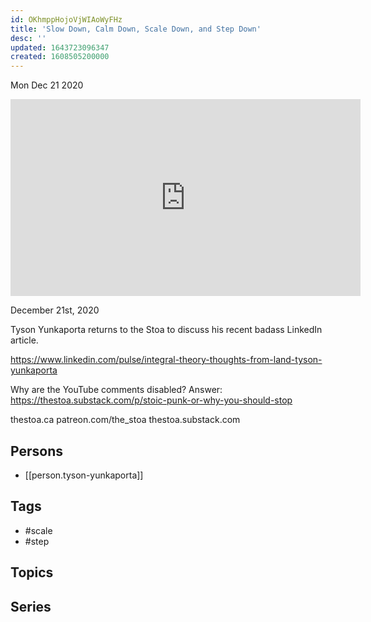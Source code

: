 ```yaml
---
id: OKhmppHojoVjWIAoWyFHz
title: 'Slow Down, Calm Down, Scale Down, and Step Down'
desc: ''
updated: 1643723096347
created: 1608505200000
---
```





Mon Dec 21 2020

<iframe width="560" height="315" src="https://www.youtube.com/embed/RcpytAHt284" title="Slow Down, Calm Down, Scale Down, and Step Down w/ Tyson Yunkaporta" frameborder="0" allow="accelerometer; autoplay; clipboard-write; encrypted-media; gyroscope; picture-in-picture" allowfullscreen ></iframe>

December 21st, 2020

Tyson Yunkaporta returns to the Stoa to discuss his recent badass LinkedIn article.

https://www.linkedin.com/pulse/integral-theory-thoughts-from-land-tyson-yunkaporta

Why are the YouTube comments disabled? Answer: https://thestoa.substack.com/p/stoic-punk-or-why-you-should-stop

thestoa.ca
patreon.com/the_stoa
thestoa.substack.com

## Persons

- [[person.tyson-yunkaporta]]

## Tags

- #scale
- #step

## Topics



## Series



